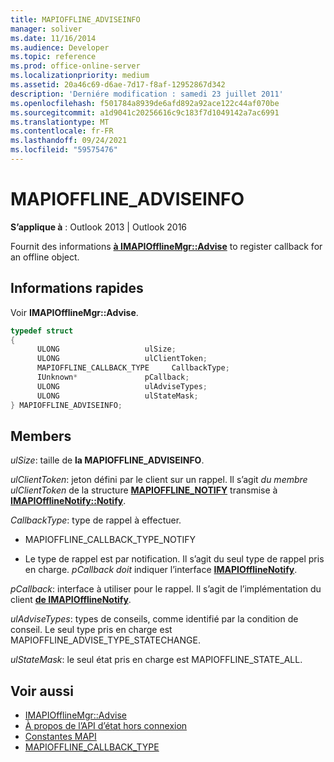 ```yaml
---
title: MAPIOFFLINE_ADVISEINFO
manager: soliver
ms.date: 11/16/2014
ms.audience: Developer
ms.topic: reference
ms.prod: office-online-server
ms.localizationpriority: medium
ms.assetid: 20a46c69-d6ae-7d17-f8af-12952867d342
description: 'Derniére modification : samedi 23 juillet 2011'
ms.openlocfilehash: f501784a8939de6afd892a92ace122c44af070be
ms.sourcegitcommit: a1d9041c20256616c9c183f7d1049142a7ac6991
ms.translationtype: MT
ms.contentlocale: fr-FR
ms.lasthandoff: 09/24/2021
ms.locfileid: "59575476"
---
```

# <a name="mapioffline_adviseinfo"></a>MAPIOFFLINE_ADVISEINFO
 
**S’applique à** : Outlook 2013 | Outlook 2016 
  
Fournit des informations **[à IMAPIOfflineMgr::Advise](imapiofflinemgr-advise.md)** to register callback for an offline object. 
  
## <a name="quick-info"></a>Informations rapides

Voir **IMAPIOfflineMgr::Advise**. 
  
```cpp
typedef struct 
{ 
      ULONG                   ulSize; 
      ULONG                   ulClientToken; 
      MAPIOFFLINE_CALLBACK_TYPE     CallbackType; 
      IUnknown*               pCallback; 
      ULONG                   ulAdviseTypes; 
      ULONG                   ulStateMask; 
} MAPIOFFLINE_ADVISEINFO;
```

## <a name="members"></a>Members

_ulSize_: taille de **la MAPIOFFLINE_ADVISEINFO**. 
    
_ulClientToken_: jeton défini par le client sur un rappel. Il s’agit *du membre ulClientToken* de la structure **[MAPIOFFLINE_NOTIFY](mapioffline_notify.md)** transmise à **[IMAPIOfflineNotify::Notify](imapiofflinenotify-notify.md)**. 
    
_CallbackType_: type de rappel à effectuer.
    
   -  MAPIOFFLINE_CALLBACK_TYPE_NOTIFY 
    
   - Le type de rappel est par notification. Il s’agit du seul type de rappel pris en charge.  *pCallback doit*  indiquer l’interface **[IMAPIOfflineNotify](imapiofflinenotifyiunknown.md)**. 
    
_pCallback_: interface à utiliser pour le rappel. Il s’agit de l’implémentation du client **[de IMAPIOfflineNotify](imapiofflinenotifyiunknown.md)**. 
    
_ulAdviseTypes_: types de conseils, comme identifié par la condition de conseil. Le seul type pris en charge est MAPIOFFLINE_ADVISE_TYPE_STATECHANGE.
    
_ulStateMask_: le seul état pris en charge est MAPIOFFLINE_STATE_ALL.
    
## <a name="see-also"></a>Voir aussi

- [IMAPIOfflineMgr::Advise](imapiofflinemgr-advise.md)
- [À propos de l’API d’état hors connexion](about-the-offline-state-api.md) 
- [Constantes MAPI](mapi-constants.md) 
- [MAPIOFFLINE_CALLBACK_TYPE](mapioffline_callback_type.md)

